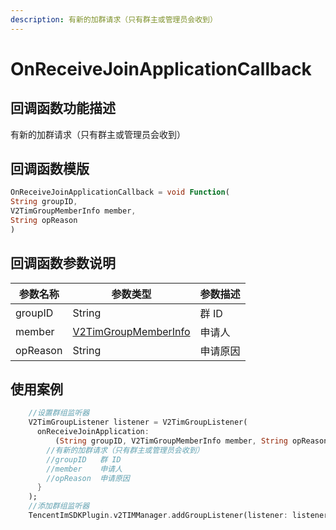 ```yaml
---
description: 有新的加群请求（只有群主或管理员会收到）
---
```


# OnReceiveJoinApplicationCallback

## 回调函数功能描述

有新的加群请求（只有群主或管理员会收到）

## 回调函数模版

```dart
OnReceiveJoinApplicationCallback = void Function(
String groupID,
V2TimGroupMemberInfo member,
String opReason
)
```

## 回调函数参数说明

| 参数名称     | 参数类型                                                                          | 参数描述 |
| -------- | ----------------------------------------------------------------------------- | ---- |
| groupID  | String                                                                        | 群 ID |
| member   | [V2TimGroupMemberInfo](../../api/guan-jian-lei/group/v2timgroupmemberinfo.md) | 申请人  |
| opReason | String                                                                        | 申请原因 |

## 使用案例

```dart
    //设置群组监听器
    V2TimGroupListener listener = V2TimGroupListener(
      onReceiveJoinApplication:
          (String groupID, V2TimGroupMemberInfo member, String opReason) async {
        //有新的加群请求（只有群主或管理员会收到）
        //groupID	群 ID
        //member	申请人
        //opReason	申请原因
      }
    );
    //添加群组监听器
    TencentImSDKPlugin.v2TIMManager.addGroupListener(listener: listener);
```

